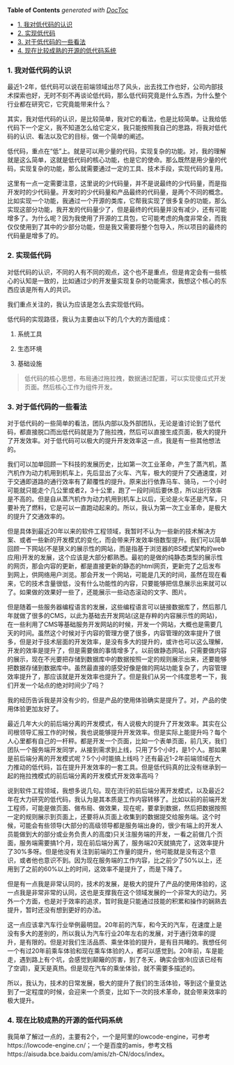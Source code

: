 <!-- START doctoc generated TOC please keep comment here to allow auto update -->
<!-- DON'T EDIT THIS SECTION, INSTEAD RE-RUN doctoc TO UPDATE -->
**Table of Contents**  *generated with [DocToc](https://github.com/thlorenz/doctoc)*

- [1. 我对低代码的认识](#1-%E6%88%91%E5%AF%B9%E4%BD%8E%E4%BB%A3%E7%A0%81%E7%9A%84%E8%AE%A4%E8%AF%86)
- [2. 实现低代码](#2-%E5%AE%9E%E7%8E%B0%E4%BD%8E%E4%BB%A3%E7%A0%81)
- [3. 对于低代码的一些看法](#3-%E5%AF%B9%E4%BA%8E%E4%BD%8E%E4%BB%A3%E7%A0%81%E7%9A%84%E4%B8%80%E4%BA%9B%E7%9C%8B%E6%B3%95)
- [4. 现在比较成熟的开源的低代码系统](#4-%E7%8E%B0%E5%9C%A8%E6%AF%94%E8%BE%83%E6%88%90%E7%86%9F%E7%9A%84%E5%BC%80%E6%BA%90%E7%9A%84%E4%BD%8E%E4%BB%A3%E7%A0%81%E7%B3%BB%E7%BB%9F)

<!-- END doctoc generated TOC please keep comment here to allow auto update -->

### 1. 我对低代码的认识

最近1-2年，低代码可以说在前端领域出尽了风头，出去找工作也好，公司内部技术探索也好，无时不刻不再谈论低代码，那么低代码究竟是什么东西，为什么整个行业都在研究它，它究竟能带来什么？

其实，我对低代码的认识，是比较简单，我对它的看法，也是比较简单。让我给低代码下一个定义，我不知道怎么给它定义，我只能按照我自己的思路，将我对低代码的认识、看法以及它的目标，做一个简单的阐述。

低代码，重点在“低”上。就是可以用少量的代码，实现复杂的功能。对，我的理解就是这么简单，这就是低代码的核心功能，也是它的使命。那么既然是用少量的代码，实现复杂的功能，那么就需要通过一定的工具、技术手段，实现代码的复用。

这里有一点一定需要注意，这里说的少代码量，并不是说最终的少代码量，而是指开发时的少代码量。开发时的少代码量和产品最终的代码量，是两个不同的概念。比如实现一个功能，我通过一个开源的类库，它帮我实现了很多复杂的功能，那么实现这部分功能，我开发的代码量少了，但是最终的代码量并没有减少，还有可能增多了。为什么呢？因为我使用了开源的工具包，它可能考虑的角度非常全，而我仅仅使用到了其中的少部分功能，但是我又需要将整个包导入，所以项目的最终的代码量是增多了的。

### 2. 实现低代码

对低代码的认识，不同的人有不同的观点，这个也不是重点，但是肯定会有一些核心的认知是一致的，比如通过少的开发量实现复杂的功能需求，我想这个核心的东西应该是所有人的共识。

我们重点关注的，我认为应该是怎么去实现低代码。

低代码的实现路径，我认为主要由以下的几个大的方面组成：

1. 系统工具

2. 生态环境

3. 基础设施

> 低代码的核心思想，布局通过拖拉拽，数据通过配置，可以实现傻瓜式开发页面。然后核心工作为组件开发。

### 3. 对于低代码的一些看法

对于低代码的一些简单的看法，团队内部以及外部团队，无论是谁讨论到了低代码，都直接脱口而出低代码就是为了拖拉拽，然后可以直接生成页面，极大的提升了开发效率。对于低代码可以极大的提升开发效率这一点，我是有一些其他想法的。

我们可以加单回顾一下科技的发展历史，比如第一次工业革命，产生了蒸汽机，蒸汽机作为动力机用到机车上，先后显出了火车、汽车，极大的提升了交通速度，对于交通即道路的通行效率有了颠覆性的提升。原来出行依靠马车、骑马，一个小时可能就只能走个几公里或者2，3十公里，跑了一段时间后要休息，所以出行效率是不高的。但是自从蒸汽机作为动力机用到机车上以后，无论是火车还是汽车，只要补充了燃料，它是可以一直跑动起来的。所以，我认为第一次工业革命，是极大的提升了交通效率的。

但是具体到最近20年以来的软件工程领域，我暂时不认为一些新的技术解决方案、或者一些新的开发模式的变化，而会带来开发效率倍数型提升。我们可以简单回顾一下网站(不是狭义的展示性的网站，而是指基于浏览器的BS模式架构的web应用)开发的发展，这个应该是大部分都熟悉。最初的是做的纯静态类型的展示性的网页，那会内容的更新，都是直接更新的静态的html网页，更新完了之后发布到网上，供网络用户浏览。那会开发一个网站，可能是几天的时间，虽然在现在看来，它的技术含量很低，没有什么功能性的内容，只要能够把信息展示出来就可以了。如果做的效果好一些了，还能展示一些动态滚动的文字、图片。

但是随着一些服务器编程语言的发展，这些编程语言可以链接数据库了，然后那几年就做了很多的CMS，以此为基础去开发网站(这是存粹的内容展示性的网站)，在一些利用了CMS等基础服务开发网站的时候，开发一个网站，大概也是需要几天的时间。虽然这个时候对于内容的管理方便了很多，内容管理的效率提升了很多，但是对于技术层面的开发效率，是没有多大的提升的，或许也可以这么理解，开发的效率是提升了，但是需要做的事情增多了。以前做静态网站，只需要做内容的展示，现在不光要把存储到数据库中的数据按照一定的规则展示出来，还要能够把数据存储到数据库中。虽然最直接的感受好像是做的网站功能复杂了，内容管理效率提升了，那应该就是开发效率也提升了。但是我们从另一个纬度思考一下，我们开发一个站点的绝对时间少了吗？

我的经历告诉我是并没有少的，但是产品的使用体验确实是提升了。对，产品的使用体验更加友好了。

最近几年大火的前后端分离的开发模式，有人说极大的提升了开发效率。其实在公司根领导汇报工作的时候，我也说能够提升开发效率。但是实际上能提升吗？每个人心里都有自己的一杆秤。都是开发一个页面，比如一个表单页面，前几天，我们团队一个服务端开发同学，从接到需求到上线，只用了5个小时，是1个人。那如果是前后端分离的开发模式呢？5个小时能搞上线吗？还有最近1-2年前端领域在大力推动的低代码，旨在提升开发效率的一套工具。但是低代码真的比没有继承到一起的拖拉拽模式的前后端分离的开发模式开发效率高吗？

说到软件工程领域，我想多说几句。现在流行的前后端分离开发模式，以及最近2年在大力研究的低代码，我认为是其本质是工作内容转移了。比如以前的前端开发工程师，可能是做页面、做布局、做效果，现在呢，要拿到数据，然后把数据按照一定的规则展示到页面上，还要将从页面上收集到的数据提交给服务端。这个时候，可能会有些领导(大部分的高级领导都是服务端出身的，很少有端上的开发人员能做到大的部分或业务负责人的高度)只关注服务端的开发，一看之前做几个页面，服务端需要搞1个月，现在前后端分离了，服务端20天就搞完了，这效率提升了30%多呀。但是他没有关注到前端的工作量的提升，他可能就是没有这个意识，或者他也意识不到。因为现在服务端的工作内容，比之前少了50%以上，还用到了之前的60%以上的时间，这效率不是提升了，而是下降了。

但是有一点我是非常认同的，技术的发展，是极大的提升了产品的使用体验的，这一点我是非常非常的认同，这也是支撑我在这个领域发展的一个非常大的动力。另外一个方面，也是对于效率的追求，暂时我是只能通过技能的积累和操作的娴熟去提升，暂时还没有想到更好的办法。

这一点应该拿汽车行业举例最明显。20年前的汽车，和今天的汽车，在速度上是没有多大的差别的，所以我认为汽车行业20年左右的发展，对于通行效率的提升，是有限的。但是对我们生活品质、乘坐体验的提升，是有目共睹的。我想任何一个有过20年前乘车体验和现在乘车体验的人，都可以感觉到。20年前，车是能走，遇到路上有个坑，会感觉到颠簸的厉害，到了冬天，确实会很冷(应该已经有了空调)，夏天是真热。但是现在汽车的乘坐体验，就不需要多描述的。

所以，我认为，技术的日常发展，极大的提升了我们的生活体验，等到这个量变达到了一定程度的时候，会迎来一个质变，比如下一次的技术革命，就会带来效率的极大提升。

### 4. 现在比较成熟的开源的低代码系统

我简单了解过一点的，主要有2个，一个是阿里的lowcode-engine，可参考https://lowcode-engine.cn/；一个是百度的amis，参考文档https://aisuda.bce.baidu.com/amis/zh-CN/docs/index。